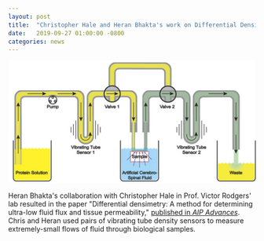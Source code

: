 ```yaml
---
layout: post
title:  "Christopher Hale and Heran Bhakta's work on Differential Densimetry published in <i>AIP Advances</i>"
date:   2019-09-27 01:00:00 -0800
categories: news
---
```


![](/assets/differential-densimetry.jpeg)

Heran Bhakta's collaboration with Christopher Hale in Prof. Victor Rodgers' lab resulted in the paper "Differential densimetry: A method for determining ultra-low fluid flux and tissue permeability," [published in *AIP Advances*](https://pubs.rsc.org/en/content/articlelanding/2019/lc/c9lc00546c).  Chris and Heran used pairs of vibrating tube density sensors to measure extremely-small flows of fluid through biological samples.